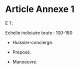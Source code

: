 # Article Annexe 1

E 1 :

Echelle indiciaire brute : 100-180

- Huissier-concierge.

- Préposé.

- Manoeuvre.
